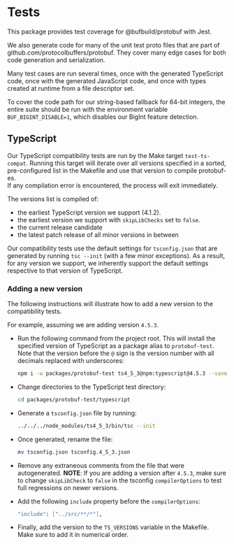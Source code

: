 # Tests

This package provides test coverage for @bufbuild/protobuf with Jest. 

We also generate code for many of the unit test proto files that are part of 
github.com/protocolbuffers/protobuf. They cover many edge cases for both code 
generation and serialization.

Many test cases are run several times, once with the generated TypeScript code, 
once with the generated JavaScript code, and once with types created at runtime 
from a file descriptor set.

To cover the code path for our string-based fallback for 64-bit integers, the
entire suite should be run with the environment variable 
`BUF_BIGINT_DISABLE=1`, which disables our BigInt feature detection. 

## TypeScript

Our TypeScript compatibility tests are run by the Make target `test-ts-compat`.
Running this target will iterate over all versions specified in a sorted, 
pre-configured list in the Makefile and use that version to compile protobuf-es.  
If any compilation error is encountered, the process will exit immediately.

The versions list is compiled of:

- the earliest TypeScript version we support (4.1.2).
- the earliest version we support with `skipLibChecks` set to `false`.
- the current release candidate
- the latest patch release of all minor versions in between

Our compatibility tests use the default settings for `tsconfig.json` that are 
generated by running `tsc --init` (with a few minor exceptions).  As a result,
for any version we support, we inherently support the default settings 
respective to that version of TypeScript.

### Adding a new version

The following instructions will illustrate how to add a new version to the 
compatibility tests.  

For example, assuming we are adding version `4.5.3`.  

- Run the following command from the project root.  This will install the 
specified version of TypeScript as a package alias to `protobuf-test`.  Note 
that the version before the `@` sign is the version number with all decimals 
replaced with underscores:
  
  ```bash
  npm i -w packages/protobuf-test ts4_5_3@npm:typescript@4.5.3 --save-exact
  ```
  
- Change directories to the TypeScript test directory:
  
  ```bash
  cd packages/protobuf-test/typescript
  ```
  
- Generate a `tsconfig.json` file by running:
  
  ```bash
  ../../../node_modules/ts4_5_3/bin/tsc --init
  ```
  
- Once generated, rename the file:
  
  ```bash
  mv tsconfig.json tsconfig.4_5_3.json
  ```
  
- Remove any extraneous comments from the file that were autogenerated.
  **NOTE**: If you are adding a version after `4.5.3`, make sure to change 
`skipLibCheck` to `false` in the tsconfig `compilerOptions` to test full 
regressions on newer versions.
  
- Add the following `include` property before the `compilerOptions`:
   
  ```bash
  "include": ["../src/**/*"],
  ```

- Finally, add the version to the `TS_VERSIONS` variable in the Makefile.  
Make sure to add it in numerical order.
